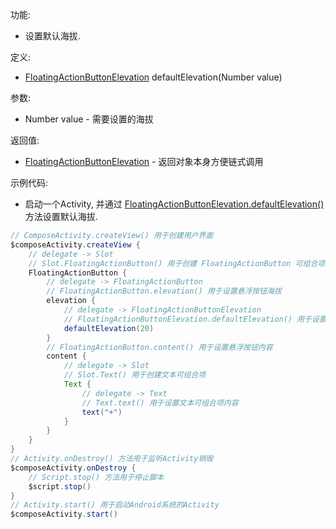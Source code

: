 功能:

+ 设置默认海拔.

定义:

+ [FloatingActionButtonElevation](/API/UI/Compose/Widget/FloatingActionButton/FloatingActionButtonElevation/README.md)
  defaultElevation(Number value)

参数:

+ Number value - 需要设置的海拔

返回值:

+ [FloatingActionButtonElevation](
  /API/UI/Compose/Widget/FloatingActionButton/FloatingActionButtonElevation/README.md) - 返回对象本身方便链式调用

示例代码:

+ 启动一个Activity,
  并通过 [FloatingActionButtonElevation.defaultElevation()](/API/UI/Compose/Widget/FloatingActionButton/FloatingActionButtonElevation/README.md?id=defaultElevation)
  方法设置默认海拔.

```groovy
// ComposeActivity.createView() 用于创建用户界面
$composeActivity.createView {
    // delegate -> Slot
    // Slot.FloatingActionButton() 用于创建 FloatingActionButton 可组合项
    FloatingActionButton {
        // delegate -> FloatingActionButton
        // FloatingActionButton.elevation() 用于设置悬浮按钮海拔
        elevation {
            // delegate -> FloatingActionButtonElevation
            // FloatingActionButtonElevation.defaultElevation() 用于设置默认海拔
            defaultElevation(20)
        }
        // FloatingActionButton.content() 用于设置悬浮按钮内容
        content {
            // delegate -> Slot
            // Slot.Text() 用于创建文本可组合项
            Text {
                // delegate -> Text
                // Text.text() 用于设置文本可组合项内容
                text("+")
            }
        }
    }
}
// Activity.onDestroy() 方法用于监听Activity销毁
$composeActivity.onDestroy {
    // Script.stop() 方法用于停止脚本
    $script.stop()
}
// Activity.start() 用于启动Android系统的Activity
$composeActivity.start()
```